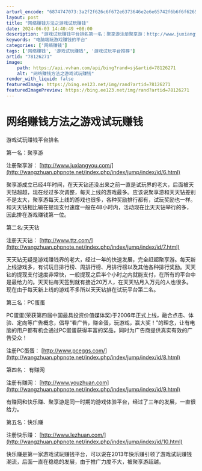 ```yaml
---
arturl_encode: "6874747073:3a2f2f626c6f672e6373646e2e6e65742f6b6f6f6265655f31:2f61727469636c652f64657461696c732f3738313236323731"
layout: post
title: "网络赚钱方法之游戏试玩赚钱"
date: 2024-06-03 14:40:49 +08:00
description: "游戏试玩赚钱平台排名第一名：聚享游注册聚享游：http://www.juxiangyou.com/聚"
keywords: "电脑端玩游戏赚钱的平台"
categories: ['网络赚钱']
tags: ['网络赚钱', '游戏试玩赚钱', '游戏试玩平台推荐']
artid: "78126271"
image:
    path: https://api.vvhan.com/api/bing?rand=sj&artid=78126271
    alt: "网络赚钱方法之游戏试玩赚钱"
render_with_liquid: false
featuredImage: https://bing.ee123.net/img/rand?artid=78126271
featuredImagePreview: https://bing.ee123.net/img/rand?artid=78126271
---
```


# 网络赚钱方法之游戏试玩赚钱

游戏试玩赚钱平台排名

第一名：聚享游

注册聚享游：
[http://www.juxiangyou.com/](http://wangzhuan.phpnote.net/index.php/index/jump/index/id/6.html)

聚享游成立已经4年时间，在天天钻还没出来之前一直是试玩界的老大，后面被天天钻超越，现在经过多次调整，每天上线的游戏最多。应该说聚享游和天天钻差别不是太大，聚享游每天上线的游戏也很多，各种奖励排行都有，试玩奖励也一样。和天天钻相比输在提现支付速度一般在48小时内，活动现在比天天钻举行的多，因此排在游戏赚钱第一位。

第二名:天天钻

注册天天钻：
[http://www.ttz.com/](http://wangzhuan.phpnote.net/index.php/index/jump/index/id/7.html)

天天钻无疑是游戏赚钱界的老大，经过一年的快速发展，完全赶超聚享游。每天新上线游戏多，有试玩日排行榜、周排行榜、月排行榜以及其他各种排行奖励。天天钻的提现支付速度非常快，一般提现之后半个小时之内就能支付，在所有的平台中是最给力的。天天钻每天签到就有接近20万人，在天天钻月入万元的人也很多。现在由于每天新上线的游戏不多所以天天钻排在试玩平台第二名。

第三名：PC蛋蛋
  
PC蛋蛋(荣获第四届中国最具投资价值媒体奖)于2006年正式上线，融合点击、体验、定向等广告概念，倡导“看广告，赚金蛋，玩游戏，赢大奖！”的理念，让有电脑的用户都有机会通过PC蛋蛋获得丰富的奖品，同时为广告商提供真实有效的广告受众！
  
注册PC蛋蛋：
[http://www.pceggs.com/](http://wangzhuan.phpnote.net/index.php/index/jump/index/id/8.html)
  
  
第四名： 有赚网

注册有赚网：
[http://www.youzhuan.com](http://wangzhuan.phpnote.net/index.php/index/jump/index/id/9.html)

有赚网和快乐赚、聚享游是同一时期的游戏体验平台，经过了三年的发展，一直很给力。

第五名：快乐赚

注册快乐赚：
[http://www.lezhuan.com/](http://wangzhuan.phpnote.net/index.php/index/jump/index/id/10.html)

快乐赚是第一家游戏试玩赚钱平台，可以说在2013年快乐赚引领了游戏试玩赚钱潮流，后面一直在稳稳的发展，由于推广力度不大，被聚享游超越。